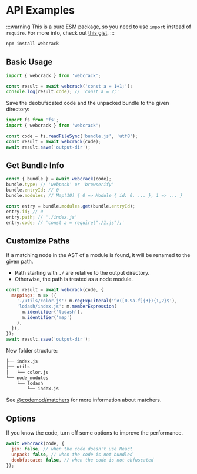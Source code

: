 # API Examples

:::warning
This is a pure ESM package, so you need to use `import` instead of `require`.
For more info, check out [this gist](https://gist.github.com/sindresorhus/a39789f98801d908bbc7ff3ecc99d99c).
:::

```bash
npm install webcrack
```

## Basic Usage

```js
import { webcrack } from 'webcrack';

const result = await webcrack('const a = 1+1;');
console.log(result.code); // 'const a = 2;'
```

Save the deobufscated code and the unpacked bundle to the given directory:

```js
import fs from 'fs';
import { webcrack } from 'webcrack';

const code = fs.readFileSync('bundle.js', 'utf8');
const result = await webcrack(code);
await result.save('output-dir');
```

## Get Bundle Info

```js
const { bundle } = await webcrack(code);
bundle.type; // 'webpack' or 'browserify'
bundle.entryId; // 0
bundle.modules; // Map(10) { 0 => Module { id: 0, ... }, 1 => ... }

const entry = bundle.modules.get(bundle.entryId);
entry.id; // 0
entry.path; // './index.js'
entry.code; // 'const a = require("./1.js");'
```

## Customize Paths

If a matching node in the AST of a module is found, it will be renamed to the given path.

- Path starting with `./` are relative to the output directory.
- Otherwise, the path is treated as a node module.

```js
const result = await webcrack(code, {
  mappings: m => ({
    './utils/color.js': m.regExpLiteral('^#([0-9a-f]{3}){1,2}$'),
    'lodash/index.js': m.memberExpression(
      m.identifier('lodash'),
      m.identifier('map')
    ),
  }),
});
await result.save('output-dir');
```

New folder structure:

```txt
├── index.js
├── utils
│   └── color.js
└── node_modules
    └── lodash
        └── index.js
```

See [@codemod/matchers](https://github.com/codemod-js/codemod/tree/main/packages/matchers#readme) for more information about matchers.

## Options

If you know the code, turn off some options to improve the performance.

```js
await webcrack(code, {
  jsx: false, // when the code doesn't use React
  unpack: false, // when the code is not bundled
  deobfuscate: false, // when the code is not obfuscated
});
```
